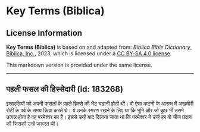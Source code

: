 # Key Terms (Biblica)

## License Information

**Key Terms (Biblica)** is based on and adapted from: _Biblica Bible Dictionary_, [Biblica, Inc.](https://www.biblica.com/), 2023, which is licensed under a [CC BY-SA 4.0 license](https://creativecommons.org/licenses/by-sa/4.0/legalcode.en).

This markdown version is provided under the same license.



--------------------------------

## पहली फसल की हिस्सेदारी (id: 183268)

इस्राएलियों को अपनी फसलों के पहले हिस्से की भेंट चढ़ानी होती थी। वो ऐसा कटनी के आरम्भ में अखमीरी रोटी के पर्व के समय किया करते थे। ये उनके स्मरण रखने के लिए था कि भूमि और जो कुछ भी उसमे उत्पन्न होता है वह परमेश्वर का है। इससे उन्हें याद दिलाया जाता था कि परमेश्वर ने उन्हें हर वो चीज प्रदान की जिसकी उन्हें जरूरत थी।


